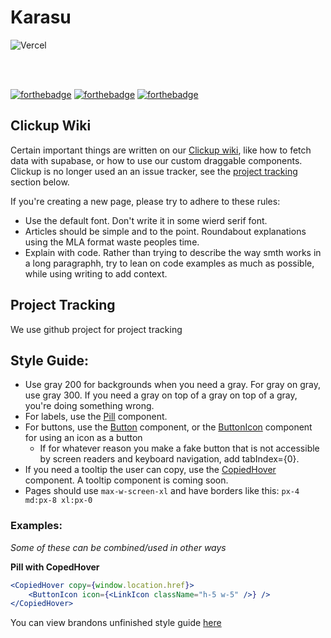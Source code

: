 # Karasu

![Vercel](https://therealsujitk-vercel-badge.vercel.app/?app=karasu&style=for-the-badge&logo=true)

<br />
<br />

[![forthebadge](https://forthebadge.com/images/badges/uses-badges.svg)](https://forthebadge.com) [![forthebadge](https://forthebadge.com/images/badges/powered-by-black-magic.svg)](https://forthebadge.com) [![forthebadge](https://forthebadge.com/images/badges/it-works-why.svg)](https://forthebadge.com)

## Clickup Wiki

Certain important things are written on our [Clickup wiki](https://app.clickup.com/42080348/docs), like how to fetch data with supabase, or how to use our custom draggable components. Clickup is no longer used an an issue tracker, see the [project tracking](#project-tracking) section below.

If you're creating a new page, please try to adhere to these rules:

- Use the default font. Don't write it in some wierd serif font.
- Articles should be simple and to the point. Roundabout explanations using the MLA format waste peoples time.
- Explain with code. Rather than trying to describe the way smth works in a long paragraphh, try to lean on code examples as much as possible, while using writing to add context.

## Project Tracking

We use github project for project tracking

## Style Guide:

- Use gray 200 for backgrounds when you need a gray. For gray on gray, use gray 300. If you need a gray on top of a gray on top of a gray, you're doing something wrong.
- For labels, use the [Pill](https://github.com/CoursifyStudios/karasu/blob/main/components/misc/pill.tsx#L5-L32) component.
- For buttons, use the [Button](https://github.com/CoursifyStudios/karasu/blob/main/components/misc/button.tsx#L5-L13) component, or the [ButtonIcon](https://github.com/CoursifyStudios/karasu/blob/main/components/misc/button.tsx#L23-L45) component for using an icon as a button
	- If for whatever reason you make a fake button that is not accessible by screen readers and keyboard navigation, add tabIndex={0}.
- If you need a tooltip the user can copy, use the [CopiedHover](https://github.com/CoursifyStudios/karasu/blob/main/components/misc/pill.tsx#L34-L72) component. A tooltip component is coming soon.
- Pages should use `max-w-screen-xl` and have borders like this: `px-4 md:px-8 xl:px-0`

### Examples:

_Some of these can be combined/used in other ways_

**Pill with CopedHover**

```jsx
<CopiedHover copy={window.location.href}>
	<ButtonIcon icon={<LinkIcon className="h-5 w-5" />} />
</CopiedHover>
```

You can view brandons unfinished style guide [here](https://app.clickup.com/42080348/v/dc/18462w-160/18462w-300)

